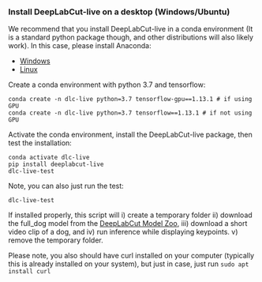 ### Install DeepLabCut-live on a desktop (Windows/Ubuntu)

We recommend that you install DeepLabCut-live in a conda environment (It is a standard python package though, and other distributions will also likely work). In this case, please install Anaconda:

- [Windows](https://docs.anaconda.com/anaconda/install/windows/)
- [Linux](https://docs.anaconda.com/anaconda/install/linux/)

Create a conda environment with python 3.7 and tensorflow:

```
conda create -n dlc-live python=3.7 tensorflow-gpu==1.13.1 # if using GPU
conda create -n dlc-live python=3.7 tensorflow==1.13.1 # if not using GPU
```

Activate the conda environment, install the DeepLabCut-live package, then test the installation:

```
conda activate dlc-live
pip install deeplabcut-live
dlc-live-test
```

Note, you can also just run the test:

`dlc-live-test`

If installed properly, this script will i) create a temporary folder ii) download the full_dog model from the [DeepLabCut Model Zoo](http://www.mousemotorlab.org/dlc-modelzoo), iii) download a short video clip of a dog, and iv) run inference while displaying keypoints. v) remove the temporary folder.

Please note, you also should have curl installed on your computer (typically this is already installed on your system), but just in case, just run `sudo apt install curl`
